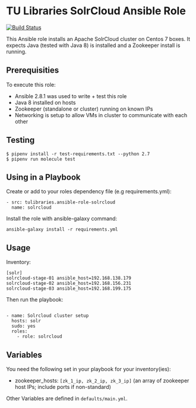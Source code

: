 # TU Libraries SolrCloud Ansible Role

[![Build Status](https://travis-ci.com/tulibraries/ansible-role-solrcloud.svg?branch=master)](https://travis-ci.com/tulibraries/ansible-role-solrcloud)

This Ansible role installs an Apache SolrCloud cluster on Centos 7 boxes. It expects Java (tested with Java 8) is installed and a Zookeeper install is running.

## Prerequisities

To execute this role:
- Ansible 2.8.1 was used to write + test this role
- Java 8 installed on hosts
- Zookeeper (standalone or cluster) running on known IPs
- Networking is setup to allow VMs in cluster to communicate with each other

## Testing

```
$ pipenv install -r test-requirements.txt --python 2.7
$ pipenv run molecule test
```

## Using in a Playbook

Create or add to your roles dependency file (e.g requirements.yml):

```
- src: tulibraries.ansible-role-solrcloud
  name: solrcloud
```

Install the role with ansible-galaxy command:

```
ansible-galaxy install -r requirements.yml
```

## Usage

Inventory:

```
[solr]
solrcloud-stage-01 ansible_host=192.168.138.179
solrcloud-stage-02 ansible_host=192.168.156.231
solrcloud-stage-03 ansible_host=192.168.199.175
```

Then run the playbook:

```

- name: Solrcloud cluster setup
  hosts: solr
  sudo: yes
  roles:
    - role: solrcloud
```

## Variables

You need the following set in your playbook for your inventory(ies):
- zookeeper_hosts: `[zk_1_ip, zk_2_ip, zk_3_ip]` (an array of zookeeper host IPs; include ports if non-standard)

Other Variables are defined in `defaults/main.yml`.
